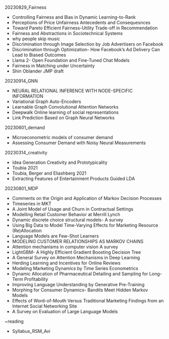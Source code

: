 20230829_Fairness
- Controlling Fairness and Bias in Dynamic Learning-to-Rank
- Perceptions of Price Unfairness Antecedents and Consequesnces
- Toward Pareto Efficient Fairness-Utility Trade-off in Recommendation 
- Fairness and Abstractions in Sociotechnical Systems
- why people skip music
- Discrimination through Image Selection by Job Advertisers on Facebook
- Discrimination through Optimization- How Facebook’s Ad Delivery Can Lead to Biased Outcomes
- Llama 2- Open Foundation and Fine-Tuned Chat Models
- Fairness in Matching under Uncertainty
- Shin Oblander JMP draft

20230914_GNN
- NEURAL RELATIONAL INFERENCE WITH NODE-SPECIFIC INFORMATION
- Variational Graph Auto-Encoders
- Learnable Graph Convolutional Attention Networks
- Deepwalk Online learning of social representations
- Link Prediction Based on Graph Neural Networks

20230601_demand
- Microeconometric models of consumer demand
- Assessing Consumer Demand with Noisy Neural Measurements

20230314_creativity
- Idea Generation Creativity and Prototypicality
- Toubia 2021
- Toubia, Berger and Eliashberg 2021
- Extracting Features of Entertainment Products Guided LDA

20230801_MDP
- Comments on the Origin and Application of Markov Decision Processes
- Timeseries in MKT
- A Joint Model of Usage and Churn in Contractual Settings
- Modelling Retail Customer Behavior at Merrill Lynch
- Dynamic discrete choice structural models- A survey
- Using Big Data to Model Time-Varying Effects for Marketing Resource (Re)Allocation
- Language Models are Few-Shot Learners
- MODELING CUSTOMER RELATIONSHIPS AS MARKOV CHAINS
- Attention mechanisms in computer vision A survey
- LightGBM- A Highly Efficient Gradient Boosting Decision Tree
- A General Survey on Attention Mechanisms in Deep Learning
- Herding Learning and Incentives for Online Reviews
- Modeling Marketing Dynamics by Time Series Econometrics
- Dynamic Allocation of Pharmaceutical Detailing and Sampling for Long-Term Profitability
- Improving Language Understanding by Generative Pre-Training
- Morphing for Consumer Dynamics- Bandits Meet Hidden Markov Models
- Effects of Word-of-Mouth Versus Traditional Marketing Findings from an Internet Social Networking Site
- A Survey on Evaluation of Large Language Models

~reading
- Syllabus_RSM_Avi

